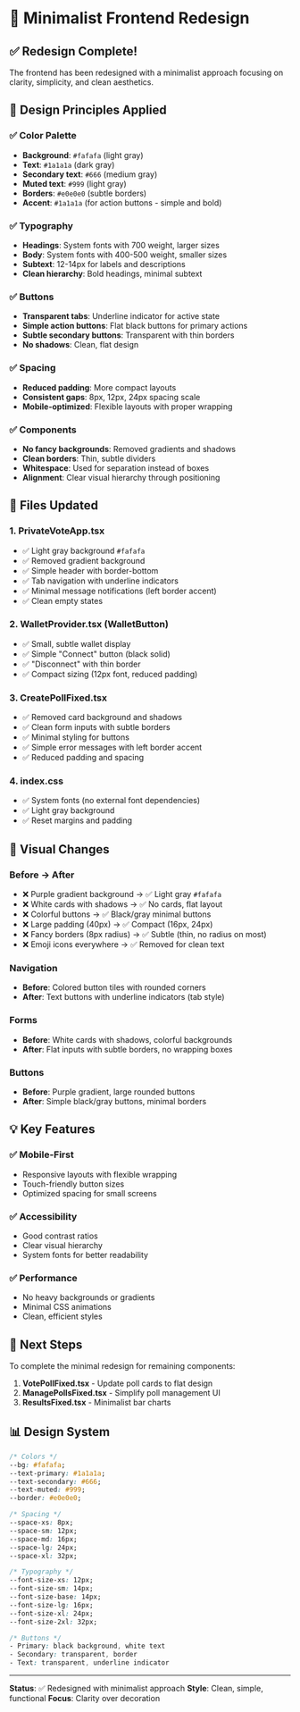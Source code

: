 # 🎨 Minimalist Frontend Redesign

## ✅ Redesign Complete!

The frontend has been redesigned with a minimalist approach focusing on clarity, simplicity, and clean aesthetics.

## 🎯 Design Principles Applied

### ✅ Color Palette
- **Background**: `#fafafa` (light gray)
- **Text**: `#1a1a1a` (dark gray)
- **Secondary text**: `#666` (medium gray)
- **Muted text**: `#999` (light gray)
- **Borders**: `#e0e0e0` (subtle borders)
- **Accent**: `#1a1a1a` (for action buttons - simple and bold)

### ✅ Typography
- **Headings**: System fonts with 700 weight, larger sizes
- **Body**: System fonts with 400-500 weight, smaller sizes
- **Subtext**: 12-14px for labels and descriptions
- **Clean hierarchy**: Bold headings, minimal subtext

### ✅ Buttons
- **Transparent tabs**: Underline indicator for active state
- **Simple action buttons**: Flat black buttons for primary actions
- **Subtle secondary buttons**: Transparent with thin borders
- **No shadows**: Clean, flat design

### ✅ Spacing
- **Reduced padding**: More compact layouts
- **Consistent gaps**: 8px, 12px, 24px spacing scale
- **Mobile-optimized**: Flexible layouts with proper wrapping

### ✅ Components
- **No fancy backgrounds**: Removed gradients and shadows
- **Clean borders**: Thin, subtle dividers
- **Whitespace**: Used for separation instead of boxes
- **Alignment**: Clear visual hierarchy through positioning

## 📝 Files Updated

### 1. **PrivateVoteApp.tsx**
- ✅ Light gray background `#fafafa`
- ✅ Removed gradient background
- ✅ Simple header with border-bottom
- ✅ Tab navigation with underline indicators
- ✅ Minimal message notifications (left border accent)
- ✅ Clean empty states

### 2. **WalletProvider.tsx (WalletButton)**
- ✅ Small, subtle wallet display
- ✅ Simple "Connect" button (black solid)
- ✅ "Disconnect" with thin border
- ✅ Compact sizing (12px font, reduced padding)

### 3. **CreatePollFixed.tsx**
- ✅ Removed card background and shadows
- ✅ Clean form inputs with subtle borders
- ✅ Minimal styling for buttons
- ✅ Simple error messages with left border accent
- ✅ Reduced padding and spacing

### 4. **index.css**
- ✅ System fonts (no external font dependencies)
- ✅ Light gray background
- ✅ Reset margins and padding

## 🎨 Visual Changes

### Before → After
- ❌ Purple gradient background → ✅ Light gray `#fafafa`
- ❌ White cards with shadows → ✅ No cards, flat layout
- ❌ Colorful buttons → ✅ Black/gray minimal buttons
- ❌ Large padding (40px) → ✅ Compact (16px, 24px)
- ❌ Fancy borders (8px radius) → ✅ Subtle (thin, no radius on most)
- ❌ Emoji icons everywhere → ✅ Removed for clean text

### Navigation
- **Before**: Colored button tiles with rounded corners
- **After**: Text buttons with underline indicators (tab style)

### Forms
- **Before**: White cards with shadows, colorful backgrounds
- **After**: Flat inputs with subtle borders, no wrapping boxes

### Buttons
- **Before**: Purple gradient, large rounded buttons
- **After**: Simple black/gray buttons, minimal borders

## 💡 Key Features

### ✅ Mobile-First
- Responsive layouts with flexible wrapping
- Touch-friendly button sizes
- Optimized spacing for small screens

### ✅ Accessibility
- Good contrast ratios
- Clear visual hierarchy
- System fonts for better readability

### ✅ Performance
- No heavy backgrounds or gradients
- Minimal CSS animations
- Clean, efficient styles

## 🚀 Next Steps

To complete the minimal redesign for remaining components:

1. **VotePollFixed.tsx** - Update poll cards to flat design
2. **ManagePollsFixed.tsx** - Simplify poll management UI
3. **ResultsFixed.tsx** - Minimalist bar charts

## 📊 Design System

```css
/* Colors */
--bg: #fafafa;
--text-primary: #1a1a1a;
--text-secondary: #666;
--text-muted: #999;
--border: #e0e0e0;

/* Spacing */
--space-xs: 8px;
--space-sm: 12px;
--space-md: 16px;
--space-lg: 24px;
--space-xl: 32px;

/* Typography */
--font-size-xs: 12px;
--font-size-sm: 14px;
--font-size-base: 14px;
--font-size-lg: 16px;
--font-size-xl: 24px;
--font-size-2xl: 32px;

/* Buttons */
- Primary: black background, white text
- Secondary: transparent, border
- Text: transparent, underline indicator
```

---

**Status**: ✅ Redesigned with minimalist approach
**Style**: Clean, simple, functional
**Focus**: Clarity over decoration
